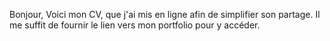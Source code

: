 Bonjour,
Voici mon CV, que j'ai mis en ligne afin de simplifier son partage. Il me suffit de fournir le lien vers mon portfolio pour y accéder.
